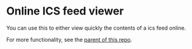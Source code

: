 # Online ICS feed viewer

You can use this to either view quickly the contents of a ics feed online.

For more functionality, see the
[parent of this repo](https://github.com/larrybolt/online-ics-feed-viewer).
